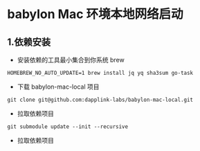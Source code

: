# babylon Mac 环境本地网络启动


## 1.依赖安装 

- 安装依赖的工具最小集合到你系统 brew
```
HOMEBREW_NO_AUTO_UPDATE=1 brew install jq yq sha3sum go-task
```

- 下载 babylon-mac-local 项目
```
git clone git@github.com:dapplink-labs/babylon-mac-local.git
```

- 拉取依赖项目
```
git submodule update --init --recursive
```

- 拉取依赖项目





